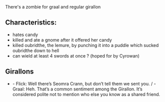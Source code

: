 <div>There's a zombie for graal and regular girallon&nbsp;</div>

<div></div>

## Characteristics:

- hates candy
- killed and ate a gnome after it offered her candy
- killed oubridthe, the lemure, by punching it into a puddle which sucked oubridthe down to hell
- can wield at least 4 swords at once ? (hoped for by Cyrowan)

<!-- -->

<!-- -->

<!-- -->

## Girallons

- \- Flick: Well there’s Seomra Crann, but don’t tell them we sent you. / - Graal: Heh. That’s a common sentiment among the Girallon. It’s considered polite not to mention who else you know as a shared friend. 

<!-- -->

<!-- -->

<!-- -->

